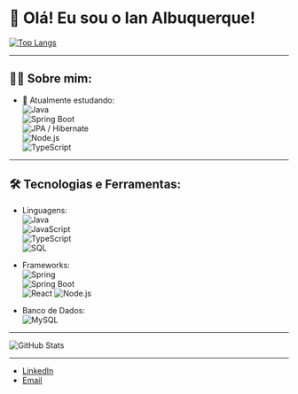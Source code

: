 # 👋 Olá! Eu sou o Ian Albuquerque!


[![Top Langs](https://github-readme-stats.vercel.app/api/top-langs/?username=ian960&layout=compact&theme=radical)](https://github.com/anuraghazra/github-readme-stats)

---

## 🧑‍💻 Sobre mim:
- 🌱 Atualmente estudando:  
  ![Java](https://img.shields.io/badge/Java-orange?style=flat&logo=java)  
  ![Spring Boot](https://img.shields.io/badge/SpringBoot-6DB33F?style=flat&logo=spring-boot)  
  ![JPA / Hibernate](https://img.shields.io/badge/JPA/Hibernate-blue?style=flat&logo=hibernate)  
  ![Node.js](https://img.shields.io/badge/Node.js-339933?style=flat&logo=node.js)  
  ![TypeScript](https://img.shields.io/badge/TypeScript-007ACC?style=flat&logo=typescript)  

---

## 🛠️ Tecnologias e Ferramentas:

- Linguagens:  
  ![Java](https://img.shields.io/badge/Java-orange?style=flat&logo=java)  
  ![JavaScript](https://img.shields.io/badge/JavaScript-yellow?style=flat&logo=javascript)  
  ![TypeScript](https://img.shields.io/badge/TypeScript-blue?style=flat&logo=typescript)  
  ![SQL](https://img.shields.io/badge/SQL-lightgrey?style=flat&logo=mysql)

- Frameworks:  
  ![Spring](https://img.shields.io/badge/Spring-6DB33F?style=flat&logo=spring)  
  ![Spring Boot](https://img.shields.io/badge/SpringBoot-6DB33F?style=flat&logo=spring-boot)  
  ![React](https://img.shields.io/badge/Express.js-grey?style=flat&logo=express)
  ![Node.js](https://img.shields.io/badge/Node.js-339933?style=flat&logo=node.js)  


- Banco de Dados:  
  ![MySQL](https://img.shields.io/badge/MySQL-blue?style=flat&logo=mysql)  

---

![GitHub Stats](https://github-readme-stats.vercel.app/api?username=ian960&show_icons=true&theme=radical)

---

- [LinkedIn](https://www.linkedin.com/in/ian-albuquerque-a9a782263/)  
- [Email](mailto:iandevbr@gmail.com)  

